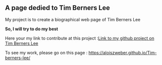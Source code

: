 ## A page dedied to Tim Berners Lee
  
My project is to create a biographical web page of Tim Berners Lee  

  
**So, I will try to do my best**  

Here your my link to contribute at this project :[Link to my github project on Tim Berners Lee](https://github.com/aloiszweber/tim-berners-lee)

To see my work, please go on this page : https://aloiszweber.github.io/Tim-berners-lee/
